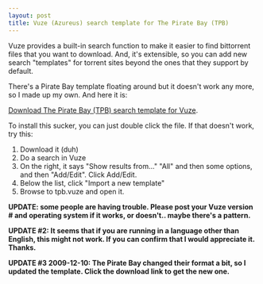 ```yaml
---
layout: post
title: Vuze (Azureus) search template for The Pirate Bay (TPB)
---
```

<p>Vuze provides a built-in search function to make it easier to find bittorrent files that you want to download. And, it's extensible, so you can add new search "templates" for torrent sites beyond the ones that they support by default.</p><p>There's a Pirate Bay template floating around but it doesn't work any more, so I made up my own. And here it is:</p><p><a href="/weblog/files/2008/tpb.vuze">Download The Pirate Bay (TPB) search template for Vuze</a>.</p><p>To install this sucker, you can just double click the file. If that doesn't work, try this:</p><ol><li>Download it (duh)</li><li>Do a search in Vuze</li><li>On the right, it says "Show results from..." "All" and then some options, and then "Add/Edit". Click Add/Edit.</li><li>Below the list, click "Import a new template"</li><li>Browse to tpb.vuze and open it.</li></ol><p><strong>UPDATE: some people are having trouble. Please post your Vuze version # and operating system if it works, or doesn't.. maybe there's a pattern.</strong></p><p><strong>UPDATE #2: It seems that if you are running in a language other than English, this might not work. If you can confirm that I would appreciate it. Thanks.</strong></p><p><strong>UPDATE #3 2009-12-10: The Pirate Bay changed their format a bit, so I updated the template. Click the download link to get the new one.</strong></p>
